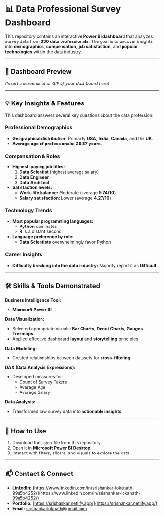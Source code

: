 # 📊 Data Professional Survey Dashboard

This repository contains an interactive **Power BI dashboard** that analyzes survey data from **630 data professionals**. The goal is to uncover insights into **demographics**, **compensation**, **job satisfaction**, and **popular technologies** within the data industry.

---

## 🚀 Dashboard Preview
*(Insert a screenshot or GIF of your dashboard here)*

---

## 💡 Key Insights & Features

This dashboard answers several key questions about the data profession:

### **Professional Demographics**
- **Geographical distribution:** Primarily **USA**, **India**, **Canada**, and the **UK**.  
- **Average age of professionals:** **29.87 years**.

### **Compensation & Roles**
- **Highest-paying job titles:**  
  1. **Data Scientist** (highest average salary)  
  2. **Data Engineer**  
  3. **Data Architect**
- **Satisfaction levels:**  
  - **Work-life balance:** Moderate (average **5.74/10**)  
  - **Salary satisfaction:** Lower (average **4.27/10**)

### **Technology Trends**
- **Most popular programming languages:**  
  - **Python** dominates  
  - **R** is a distant second
- **Language preference by role:**  
  - **Data Scientists** overwhelmingly favor Python

### **Career Insights**
- **Difficulty breaking into the data industry:** Majority report it as **Difficult**.

---

## 🛠️ Skills & Tools Demonstrated

**Business Intelligence Tool:**  
- **Microsoft Power BI**

**Data Visualization:**  
- Selected appropriate visuals: **Bar Charts**, **Donut Charts**, **Gauges**, **Treemaps**  
- Applied effective dashboard **layout** and **storytelling** principles

**Data Modeling:**  
- Created relationships between datasets for **cross-filtering**

**DAX (Data Analysis Expressions):**  
- Developed measures for:
  - Count of Survey Takers  
  - Average Age  
  - Average Salary

**Data Analysis:**  
- Transformed raw survey data into **actionable insights**

---

## 📂 How to Use

1. Download the `.pbix` file from this repository.  
2. Open it in **Microsoft Power BI Desktop**.  
3. Interact with filters, slicers, and visuals to explore the data.

---

## 📬 Contact & Connect

- **LinkedIn:** [https://www.linkedin.com/in/srishankar-lokanath-99a5b4252/](https://www.linkedin.com/in/srishankar-lokanath-99a5b4252/)  
- **Portfolio:** [https://srishankar.netlify.app/](https://srishankar.netlify.app/)  
- **Email:** [srishankarloknath@gmail.com](mailto:srishankarloknath@gmail.com)  

